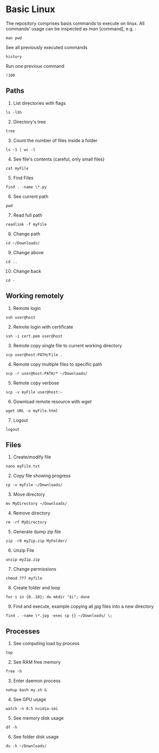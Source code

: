 # Basic Linux
The repository comprises basis commands to execute on linux. All commands' usage can be inspected as *man* [command], e.g. :
```
man pwd
```
See all previously executed commands
```
history
```
Run one previous command
```
!100
```
## Paths
1. List directories with flags
```
ls -lXh
```
2. Directory's tree
```
tree
```
3. Count the number of files inside a folder
```
ls -1 | wc -l
```
4. See file's contents (careful, only small files)
```
cat myFile
```
5. Find Files
```
find . -name \*.py
```
6. See current path
```
pwd
```
7. Read full path
```
readlink -f myFile
```
8. Change path
```
cd ~/Downloads/
```
9. Change above
```
cd ..
```
10. Change back
```
cd -
```
## Working remotely
1. Remote login
```
ssh user@host
```
2. Remote login with certificate
```
ssh -i cert.pem user@host
```
3. Remote copy single file to current working directory
```
scp user@host:PATH/File .
```
4. Remote copy multiple files to specific path
```
scp -r user@host:PATH/* ~/Downloads/
```
5. Remote copy verbose
```
scp -v myFile user@host:~
```
6. Download remote resource with *wget*
```
wget URL -o myFile.html
```
7. Logout
```
logout
```
## Files
1. Create/modify file
```
nano myFile.txt
```
2. Copy file showing progress
```
cp -v myFile ~/Downloads/
```
3. Move directory
```
mv MyDirectory ~/Downloads/
```
4. Remove directory
```
rm -rf MyDirectory
```
5. Generate dump zip file
```
zip -r0 myZip.zip MyFolder/
```
6. Unzip File
```
unzip myZip.zip
```
7. Change permissions
```
chmod 777 myfile
```
8. Create folder and loop
```
for i in {0..10}; do mkdir "$i"; done
```
9. Find and execute, example copying all jpg files into a new directory
```
find . -name \*.jpg -exec cp {} ~/Downloads/ \;
```
## Processes
1. See computing load by process
```
top
```
2. See RAM free memory
```
free -h
```
3. Enter daemon process 
```
nohup bash my.sh &
```
4. See GPU usage
```
watch -n 0.5 nvidia-smi
```
5. See memory disk usage
```
df -h
```
6. See folder disk usage
```
du -h ~/Downloads/
``` 

